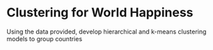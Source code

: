 # Clustering for World Happiness

Using the data provided, develop hierarchical and k-means clustering models to group countries
